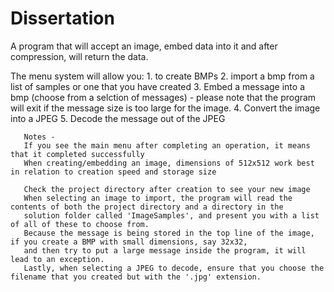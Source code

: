 # Dissertation
A program that will accept an image, embed data into it and after compression, will return the data.

The menu system will allow you:
	   1. to create BMPs 
	   2. import a bmp from a list of samples or one that you have created
	   3. Embed a message into a bmp (choose from a selction of messages) - please note that the program will exit if
	      the message size is too large for the image.
	   4. Convert the image into a JPEG
	   5. Decode the message out of the JPEG
     
	   Notes -
	   If you see the main menu after completing an operation, it means that it completed successfully
	   When creating/embedding an image, dimensions of 512x512 work best in relation to creation speed and storage size
	   
	   Check the project directory after creation to see your new image
	   When selecting an image to import, the program will read the contents of both the project directory and a directory in the
	   solution folder called 'ImageSamples', and present you with a list of all of these to choose from.
	   Because the message is being stored in the top line of the image, if you create a BMP with small dimensions, say 32x32,
	   and then try to put a large message inside the program, it will lead to an exception.
	   Lastly, when selecting a JPEG to decode, ensure that you choose the filename that you created but with the '.jpg' extension.

